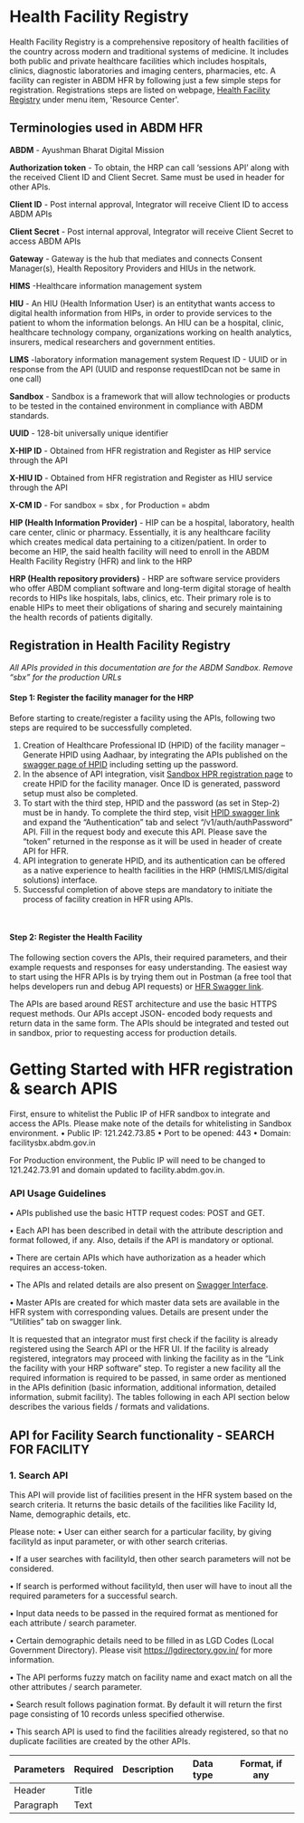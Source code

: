 # Health Facility Registry
Health Facility Registry is a comprehensive repository of health facilities of the country across modern and traditional systems of medicine. It includes both public and private healthcare facilities which includes hospitals, clinics, diagnostic laboratories and imaging centers, pharmacies, etc. A facility can register in ABDM HFR by following just a few simple steps for registration. Registrations steps are listed on webpage, [Health Facility Registry](https://facility.abdm.gov.in/) under menu item, 'Resource Center'.

## Terminologies used in ABDM HFR 

**ABDM** - Ayushman Bharat Digital Mission

**Authorization token** - To obtain, the HRP can call ‘sessions API’ along with the received Client ID and Client Secret. Same must be used in header for other APIs.

**Client ID** - Post internal approval, Integrator will receive Client ID to access ABDM APIs

**Client Secret** - Post internal approval, Integrator will receive Client Secret to access ABDM APIs

**Gateway** - Gateway is the hub that mediates and connects Consent Manager(s), Health Repository Providers and HIUs in the network.

**HIMS** -Healthcare information management system

**HIU** - An HIU (Health Information User) is an entitythat wants access to digital health information from HIPs, in order to provide services to the patient to whom the information belongs. An HIU can be a hospital, clinic, healthcare technology company, organizations working on health analytics, insurers, medical researchers and government entities.

**LIMS** -laboratory information management system
Request ID - UUID or in response from the API (UUID and response requestIDcan not be same in one call) 

**Sandbox** - Sandbox is a framework that will allow technologies or products to be tested in the contained environment in compliance with ABDM standards.

**UUID** - 128-bit universally unique identifier 

**X-HIP ID** - Obtained from HFR registration and Register as HIP service through the API

**X-HIU ID** - Obtained from HFR registration and Register as HIU service through the API

**X-CM ID** - For sandbox = sbx , for Production = abdm 

**HIP (Health Information Provider)** - HIP can be a hospital, laboratory, health care center, clinic or pharmacy. Essentially, it is any healthcare facility which creates medical data pertaining to a citizen/patient. In order to become an HIP, the said health facility will need to enroll in the ABDM Health Facility Registry (HFR) and link to the HRP

**HRP (Health repository providers)** - HRP are software service providers who offer ABDM compliant software and long-term digital storage of health records to HIPs like hospitals, labs, clinics, etc. Their primary role is to enable HIPs to meet their obligations of sharing and securely maintaining the health records of patients digitally. 


## Registration in Health Facility Registry

*All APIs provided in this documentation are for the ABDM Sandbox. Remove “sbx” for the production URLs*

#### Step 1: Register the facility manager for the HRP

Before starting to create/register a facility using the APIs, following two steps are required to be successfully completed.

1. 	Creation of Healthcare Professional ID (HPID) of the facility manager – Generate HPID using Aadhaar, by integrating the APIs published on the [swagger page of HPID](https://hpridsbx.abdm.gov.in/api/swagger-ui.html#/) including setting up the password.
2. 	In the absence of API integration, visit [Sandbox HPR registration page](https://hpridsbx.abdm.gov.in/register?origin=HFR) to create HPID for the facility manager. Once ID is generated, password setup must also be completed. 
3. 	To start with the third step, HPID and the password (as set in Step-2) must be in handy. To complete the third step, visit [HPID swagger link]( https://hpridsbx.abdm.gov.in/api/swagger-ui.html#/) and expand the “Authentication” tab and select “/v1/auth/authPassword” API. Fill in the request body and execute this API. Please save the “token” returned in the response as it will be used in header of create API for HFR.
4. 	API integration to generate HPID, and its authentication can be offered as a native experience to health facilities in the HRP (HMIS/LMIS/digital solutions) interface.
5. 	Successful completion of above steps are mandatory to initiate the process of facility creation in HFR using APIs.

 
#### Step 2: Register the Health Facility

The following section covers the APIs, their required parameters, and their example requests and responses for easy understanding. The easiest way to start using the HFR APIs is by trying them out in Postman (a free tool that helps developers run and debug API requests) or [HFR Swagger link](https://facilitysbx.abdm.gov.in/swagger-ui.html#/).

The APIs are based around REST architecture and use the basic HTTPS request methods. Our APIs accept JSON- encoded body requests and return data in the same form.
The APIs should be integrated and tested out in sandbox, prior to requesting access for production details. 

# Getting Started with HFR registration & search APIS #
First, ensure to whitelist the Public IP of HFR sandbox to integrate and access the APIs. Please make note of the details for whitelisting in Sandbox environment.
    •	Public IP: 121.242.73.85
    •	Port to be opened: 443
    •	Domain: facilitysbx.abdm.gov.in

For Production environment, the Public IP will need to be changed to 121.242.73.91 and domain updated to facility.abdm.gov.in.

### API Usage Guidelines ###

  •	APIs published use the basic HTTP request codes: POST and GET.
  
  •	Each API has been described in detail with the attribute description and format followed, if any. Also, details if the API is mandatory or optional.
  
  •	There are certain APIs which have authorization as a header which requires an access-token.
  
  •	The APIs and related details are also present on [Swagger Interface](https://facilitysbx.abdm.gov.in/swagger-ui.html# ). 
  
  •	Master APIs are created for which master data sets are available in the HFR system with corresponding values. Details are present under the “Utilities” tab on swagger link.


It is requested that an integrator must first check if the facility is already registered using the Search API or the HFR UI. If the facility is already registered, integrators may proceed with linking the facility as in the “Link the facility with your HRP software” step. To register a new facility all the required information is required to be passed, in same order as mentioned in the APIs definition (basic information, additional information, detailed information, submit facility). The tables following in each API section below describes the various fields / formats and validations.


## API for Facility Search functionality - SEARCH FOR FACILITY ## 

### 1. Search API ###
This API will provide list of facilities present in the HFR system based on the search criteria. It returns the basic details of the facilities like Facility Id, Name, demographic details, etc.

Please note:
•	User can either search for a particular facility, by giving facilityId as input parameter, or with other search criterias.

•	If a user searches with facilityId, then other search parameters will not be considered.

•	If search is performed without facilityId, then user will have to inout all the required parameters for a successful search.

•	Input data needs to be passed in the required format as mentioned for each attribute / search parameter.

•	Certain demographic details need to be filled in as LGD Codes (Local Government Directory). Please visit https://lgdirectory.gov.in/ for more information.

•	The API performs fuzzy match on facility name and exact match on all the other attributes / search parameter.

•	Search result follows pagination format. By default it will return the first page consisting of 10 records unless specified otherwise.

•	This search API is used to find the facilities already registered, so that no duplicate facilities are created by the other APIs.


| Parameters | Required | Description | Data type | Format, if any |
| ----------- | ----------- | ----------- | ----------- | ----------- |
| Header | Title |
| Paragraph | Text |
